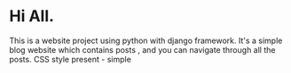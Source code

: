 # Hi All. 
This is a website project using python with django framework.
It's a simple blog website which contains posts , and you can navigate through 
all the posts. CSS style present - simple 

